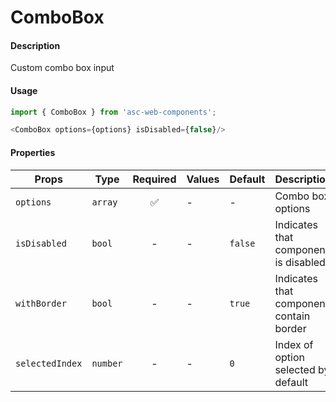 # ComboBox

#### Description

Custom combo box input

#### Usage

```js
import { ComboBox } from 'asc-web-components';

<ComboBox options={options} isDisabled={false}/>
```

#### Properties

| Props                  | Type              | Required | Values                       | Default | Description                                  |
| ---------------------- | ----------------- | :------: | ---------------------------- | ------- | -------------------------------------------- |
| `options`              | `array`           |    ✅    | -                            | -       | Combo box options                            |
| `isDisabled`           | `bool`            |    -     | -                            | `false` | Indicates that component is disabled         |
| `withBorder`           | `bool`            |    -     | -                            | `true`  | Indicates that component contain border      |
| `selectedIndex`        | `number`          |    -     | -                            | `0`     | Index of option selected by default          |